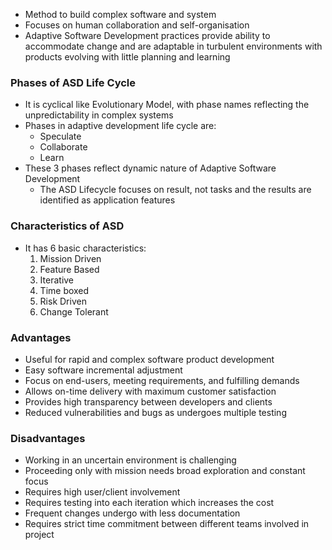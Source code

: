 - Method to build complex software and system
- Focuses on human collaboration and self-organisation
- Adaptive Software Development practices provide ability to accommodate change and are adaptable in turbulent environments with products evolving with little planning and learning

### Phases of ASD Life Cycle
- It is cyclical like Evolutionary Model, with phase names reflecting the unpredictability in complex systems
- Phases in adaptive development life cycle are:
	- Speculate
	- Collaborate
	- Learn
- These 3 phases reflect dynamic nature of Adaptive Software Development
	- The ASD Lifecycle focuses on result, not tasks and the results are identified as application features

### Characteristics of ASD
- It has 6 basic characteristics:
	1. Mission Driven
	2. Feature Based
	3. Iterative
	4. Time boxed
	5. Risk Driven
	6. Change Tolerant

### Advantages
- Useful for rapid and complex software product development
- Easy software incremental adjustment
- Focus on end-users, meeting requirements, and fulfilling demands
- Allows on-time delivery with maximum customer satisfaction
- Provides high transparency between developers and clients
- Reduced vulnerabilities and bugs as undergoes multiple testing

### Disadvantages
- Working in an uncertain environment is challenging
- Proceeding only with mission needs broad exploration and constant focus
- Requires high user/client involvement
- Requires testing into each iteration which increases the cost
- Frequent changes undergo with less documentation
- Requires strict time commitment between different teams involved in project
